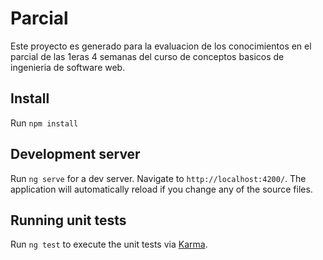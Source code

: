 # Parcial

Este proyecto es generado para la evaluacion de los conocimientos en el parcial de las 1eras 4 semanas del curso de conceptos basicos de ingenieria de software web. 

## Install

Run `npm install`

## Development server

Run `ng serve` for a dev server. Navigate to `http://localhost:4200/`. The application will automatically reload if you change any of the source files.


## Running unit tests

Run `ng test` to execute the unit tests via [Karma](https://karma-runner.github.io).



